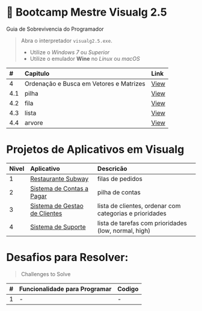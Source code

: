 #  :card_index: Bootcamp Mestre Visualg 2.5   
Guia de Sobrevivencia do Programador
> Abra o interpretador `visualg2.5.exe`. 
> * Utilize o _Windows 7_ ou _Superior_
> * Utilize o emulador **Wine** no _Linux_ ou _macOS_

| # | Capitulo | Link |
|:---|:---|:---|
| 4   | Ordenação e Busca em Vetores e Matrizes| [View](4.0.md) |
| 4.1 | pilha | [View](4.1.md) |
| 4.2 | fila | [View](4.2.md) |
| 4.3 | lista | [View](4.3.md) |
| 4.4 | arvore | [View](4.4.md) |


# Projetos de Aplicativos em Visualg
 
| Nivel | Aplicativo | Descricão | 
| :---|:---|:---|
|  1  | [Restaurante Subway](#) | filas de pedidos |
|  2  | [Sistema de Contas a Pagar](#) | pilha de contas |
|  3  | [Sistema de Gestao de Clientes](#) | lista de clientes, ordenar com categorias e prioridades |
|  4  | [Sistema de Suporte](#) | lista de tarefas com prioridades (low, normal, high) |


# Desafios para Resolver:
> Challenges to Solve

|#|Funcionalidade para Programar | Codigo |
| :---|:---| :---|
|  1  | - | - |
